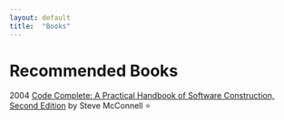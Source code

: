 ```yaml
---
layout: default
title:  "Books"
---
```


Recommended Books
=================
2004 [Code Complete: A Practical Handbook of Software Construction, Second Edition](https://www.amazon.com/Code-Complete-Practical-Handbook-Construction/dp/0735619670) by Steve McConnell :star:
